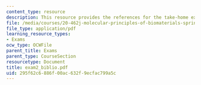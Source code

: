 ```yaml
---
content_type: resource
description: This resource provides the references for the take-home exam 2 paper.
file: /media/courses/20-462j-molecular-principles-of-biomaterials-spring-2006/295f62c6886f00ac632f9ecfac799a5c_exam2_biblio.pdf
file_type: application/pdf
learning_resource_types:
- Exams
ocw_type: OCWFile
parent_title: Exams
parent_type: CourseSection
resourcetype: Document
title: exam2_biblio.pdf
uid: 295f62c6-886f-00ac-632f-9ecfac799a5c
---
```

